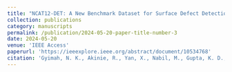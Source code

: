 ```yaml
---
title: "NCAT12-DET: A New Benchmark Dataset for Surface Defect Detection and a Comparative Study"
collection: publications
category: manuscripts
permalink: /publication/2024-05-20-paper-title-number-3
date: 2024-05-20
venue: 'IEEE Access'
paperurl: 'https://ieeexplore.ieee.org/abstract/document/10534768'
citation: 'Gyimah, N. K., Akinie, R., Yan, X., Nabil, M., Gupta, K. D., Homaifar, A., ... & Opoku, D. (2024). NCAT12-DET: A New Benchmark Dataset for Surface Defect Detection and a Comparative Study. IEEE Access.'
---
```

